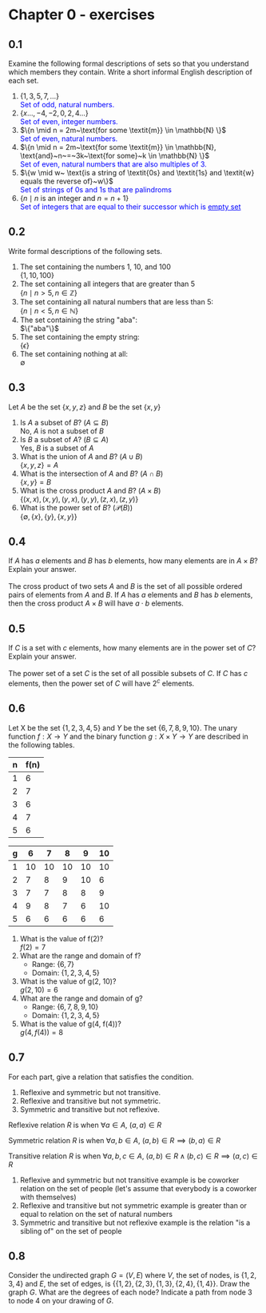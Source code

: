 # Chapter 0 - exercises
## 0.1
Examine the following formal descriptions of sets so that you understand which members they contain. Write a short informal English description of each set.
1. $`\{1, 3, 5, 7, \ldots \}`$<br>
<font color="blue">Set of odd, natural numbers.</font>
1. $`\{x \ldots, -4, -2, 0, 2, 4 \ldots \}`$<br>
<font color="blue">Set of even, integer numbers.</font>
1. $`\{n \mid n = 2m~\text{for some \textit{m}} \in \mathbb{N} \}`$<br>
<font color="blue">Set of even, natural numbers.</font>
1. $`\{n \mid n = 2m~\text{for some \textit{m}} \in \mathbb{N}, \text{and}~n~=~3k~\text{for some}~k \in \mathbb{N} \}`$<br>
<font color="blue">Set of even, natural numbers that are also multiples of 3.</font>
1. $`\{w \mid w~ \text{is a string of \textit{0s} and \textit{1s} and \textit{w} equals the reverse of}~w\}`$<br>
<font color="blue">Set of strings of 0s and 1s that are palindroms </font>
1. $`\{ n \mid n~\text{is an integer and}~ n = n+1\}`$<br>
<font color="blue">Set of integers that are equal to their successor which is <u>empty set</u></font>
## 0.2
Write  formal descriptions  of the following sets.
1. The set containing the numbers 1, 10, and 100<br>
    $`\{1, 10, 100\}`$
1. The set containing all integers that are greater than 5<br>
    $`\{n \mid n > 5, n \in \mathbb{Z}\}`$
1.  The set containing all natural numbers that are less than 5:<br>
    $`\{n \mid n < 5, n \in \mathbb{N}\}`$
1. The set containing the string "aba":<br>
    $`\{"aba"\}`$
1. The set containing the empty string:<br>
    $`\{\epsilon\}`$
1. The set containing nothing at all:<br>
    $`\emptyset`$
## 0.3
Let $A$ be the set $`\{x,y,z\}`$ and $B$ be the set $`\{x,y\}`$
1. Is $A$ a subset of $B$? ($A \subseteq B$) <br>
    No, $A$ is not a subset of $B$
1. Is $B$ a subset of $A$? ($B \subseteq A$) <br>
    Yes, $B$ is a subset of $A$
1. What is the union of $A$ and $B$? ($A \cup B$) <br>
    $`\{x,y,z\} = A`$
1. What is the intersection of $A$ and $B$? ($A \cap B$) <br>
    $`\{x,y\} = B`$
1. What is the cross product $A$ and $B$? ($A \times B$) <br>
    $`\{(x,x), (x,y), (y,x), (y,y), (z,x), (z,y)\}`$
1. What is the power set of $B$? ($\mathcal{P}(B)$) <br>
    $`\{\emptyset, \{x\}, \{y\}, \{x,y\}\}`$

## 0.4
If $A$ has  $a$  elements and  $B$  has  $b$  elements, how many elements are in  $A \times B$? 
Explain your answer.<br><br>
The cross product of two sets $A$ and $B$ is the set of all possible ordered pairs of elements from $A$ and $B$. If $A$ has $a$ elements and $B$ has $b$ elements, then the cross product $A \times B$ will have $a \cdot b$ elements.

## 0.5
If $C$ is a set with $c$ elements, how many elements are in the power set of $C$? 
Explain your answer.<br><br>
The power set of a set $C$ is the set of all possible subsets of $C$. If $C$ has $c$ elements, then the power set of $C$ will have $2^c$ elements.

## 0.6
Let X be the set $\{1, 2, 3, 4, 5\}$ and $Y$ be the set $\{6, 7, 8, 9, 10\}$. The unary function $f: X \to Y$ and the binary function $g: X \times Y \to Y$ are described in the following tables.

| n | f(n)| 
|---|---|
|1 |6 |
|2 |7 |
|3 |6 |
|4 |7 |
|5 |6 |

|g |6 |7 |8 |9 |10 |
|---|---|---|---|---|---|
|1 |10 |10 |10 |10 |10 |
|2 |7 |8 |9 |10 |6 |
|3 |7 |7 |8 |8 |9 |
|4 |9 |8 |7 |6 |10 |
|5 |6 |6 |6 |6 |6|

1. What is the value of f(2)? <br>
    $f(2) = 7$
1. What are the range and domain of f?
    - Range: $\{6, 7\}$
    - Domain: $\{1, 2, 3, 4, 5\}$
1. What is the value of g(2, 10)?<br>
    $g(2, 10) = 6$
1. What are the range and domain of g?<br>
    - Range: $\{6, 7, 8, 9, 10\}$
    - Domain: $\{1, 2, 3, 4, 5\}$
1. What is the value of g(4, f(4))?<br>
    $g(4, f(4)) = 8$

## 0.7
For each part, give a relation that satisfies the condition.
1. Reflexive and symmetric but not transitive.
1. Reflexive and transitive but not symmetric.
1. Symmetric and transitive but not reflexive.

Reflexive relation $R$ is when $`\forall a \in A, \ (a, a) \in R`$

Symmetric relation $R$ is when $`\forall a, b \in A, \ (a, b) \in R \implies (b, a) \in R`$

Transitive relation $R$ is when $`\forall a, b, c \in A, \ (a, b) \in R \land (b, c) \in R \implies (a, c) \in R`$

1. Reflexive and symmetric but not transitive example is be coworker relation on the set of people (let's assume that everybody is a coworker with themselves)
1. Reflexive and transitive but not symmetric example is greater than or equal to relation on the set of natural numbers
1. Symmetric and transitive but not reflexive example is the relation "is a sibling of" on the set of people
## 0.8
Consider the undirected graph $G = (V, E)$ where $V$, the set of nodes, is $\{1, 2, 3, 4\}$ and $E$, the set of edges, is $\{\{1, 2\}, \{2, 3\}, \{1, 3\}, \{2, 4\}, \{1, 4\}\}$. Draw the graph $G$. What are the degrees of each node? Indicate a path from node 3 to node 4 on your drawing of $G$.